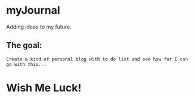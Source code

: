 # myJournal
 Adding ideas to my future.

## The goal:
    Create a kind of personal blog with to do list and see how far I can go with this...

# Wish Me Luck! 
